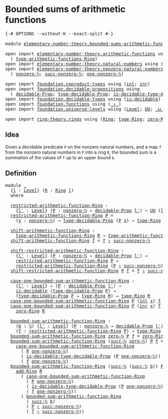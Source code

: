 # Bounded sums of arithmetic functions

<pre class="Agda"><a id="49" class="Symbol">{-#</a> <a id="53" class="Keyword">OPTIONS</a> <a id="61" class="Pragma">--without-K</a> <a id="73" class="Pragma">--exact-split</a> <a id="87" class="Symbol">#-}</a>

<a id="92" class="Keyword">module</a> <a id="99" href="elementary-number-theory.bounded-sums-arithmetic-functions.html" class="Module">elementary-number-theory.bounded-sums-arithmetic-functions</a> <a id="158" class="Keyword">where</a>

<a id="165" class="Keyword">open</a> <a id="170" class="Keyword">import</a> <a id="177" href="elementary-number-theory.arithmetic-functions.html" class="Module">elementary-number-theory.arithmetic-functions</a> <a id="223" class="Keyword">using</a>
  <a id="231" class="Symbol">(</a> <a id="233" href="elementary-number-theory.arithmetic-functions.html#599" class="Function">type-arithmetic-functions-Ring</a><a id="263" class="Symbol">)</a>
<a id="265" class="Keyword">open</a> <a id="270" class="Keyword">import</a> <a id="277" href="elementary-number-theory.natural-numbers.html" class="Module">elementary-number-theory.natural-numbers</a> <a id="318" class="Keyword">using</a> <a id="324" class="Symbol">(</a><a id="325" href="elementary-number-theory.natural-numbers.html#1444" class="Datatype">ℕ</a><a id="326" class="Symbol">;</a> <a id="328" href="elementary-number-theory.natural-numbers.html#1465" class="InductiveConstructor">zero-ℕ</a><a id="334" class="Symbol">;</a> <a id="336" href="elementary-number-theory.natural-numbers.html#1478" class="InductiveConstructor">succ-ℕ</a><a id="342" class="Symbol">)</a>
<a id="344" class="Keyword">open</a> <a id="349" class="Keyword">import</a> <a id="356" href="elementary-number-theory.nonzero-natural-numbers.html" class="Module">elementary-number-theory.nonzero-natural-numbers</a> <a id="405" class="Keyword">using</a>
  <a id="413" class="Symbol">(</a> <a id="415" href="elementary-number-theory.nonzero-natural-numbers.html#710" class="Function">nonzero-ℕ</a><a id="424" class="Symbol">;</a> <a id="426" href="elementary-number-theory.nonzero-natural-numbers.html#1006" class="Function">succ-nonzero-ℕ</a><a id="440" class="Symbol">;</a> <a id="442" href="elementary-number-theory.nonzero-natural-numbers.html#920" class="Function">one-nonzero-ℕ</a><a id="455" class="Symbol">)</a>

<a id="458" class="Keyword">open</a> <a id="463" class="Keyword">import</a> <a id="470" href="foundation.coproduct-types.html" class="Module">foundation.coproduct-types</a> <a id="497" class="Keyword">using</a> <a id="503" class="Symbol">(</a><a id="504" href="foundation.coproduct-types.html#1239" class="InductiveConstructor">inl</a><a id="507" class="Symbol">;</a> <a id="509" href="foundation.coproduct-types.html#1262" class="InductiveConstructor">inr</a><a id="512" class="Symbol">)</a>
<a id="514" class="Keyword">open</a> <a id="519" class="Keyword">import</a> <a id="526" href="foundation.decidable-propositions.html" class="Module">foundation.decidable-propositions</a> <a id="560" class="Keyword">using</a>
  <a id="568" class="Symbol">(</a> <a id="570" href="foundation.decidable-propositions.html#1883" class="Function">decidable-Prop</a><a id="584" class="Symbol">;</a> <a id="586" href="foundation.decidable-propositions.html#2141" class="Function">type-decidable-Prop</a><a id="605" class="Symbol">;</a> <a id="607" href="foundation.decidable-propositions.html#2371" class="Function">is-decidable-type-decidable-Prop</a><a id="639" class="Symbol">)</a>
<a id="641" class="Keyword">open</a> <a id="646" class="Keyword">import</a> <a id="653" href="foundation.decidable-types.html" class="Module">foundation.decidable-types</a> <a id="680" class="Keyword">using</a> <a id="686" class="Symbol">(</a><a id="687" href="foundation.decidable-types.html#1905" class="Function">is-decidable</a><a id="699" class="Symbol">)</a>
<a id="701" class="Keyword">open</a> <a id="706" class="Keyword">import</a> <a id="713" href="foundation.functions.html" class="Module">foundation.functions</a> <a id="734" class="Keyword">using</a> <a id="740" class="Symbol">(</a><a id="741" href="foundation-core.functions.html#407" class="Function Operator">_∘_</a><a id="744" class="Symbol">)</a>
<a id="746" class="Keyword">open</a> <a id="751" class="Keyword">import</a> <a id="758" href="foundation.universe-levels.html" class="Module">foundation.universe-levels</a> <a id="785" class="Keyword">using</a> <a id="791" class="Symbol">(</a><a id="792" href="Agda.Primitive.html#597" class="Postulate">Level</a><a id="797" class="Symbol">;</a> <a id="799" href="foundation-core.universe-levels.html#222" class="Primitive">UU</a><a id="801" class="Symbol">;</a> <a id="803" href="Agda.Primitive.html#810" class="Primitive Operator">_⊔_</a><a id="806" class="Symbol">)</a>

<a id="809" class="Keyword">open</a> <a id="814" class="Keyword">import</a> <a id="821" href="ring-theory.rings.html" class="Module">ring-theory.rings</a> <a id="839" class="Keyword">using</a> <a id="845" class="Symbol">(</a><a id="846" href="ring-theory.rings.html#2458" class="Function">Ring</a><a id="850" class="Symbol">;</a> <a id="852" href="ring-theory.rings.html#2715" class="Function">type-Ring</a><a id="861" class="Symbol">;</a> <a id="863" href="ring-theory.rings.html#5094" class="Function">zero-Ring</a><a id="872" class="Symbol">;</a> <a id="874" href="ring-theory.rings.html#3060" class="Function">add-Ring</a><a id="882" class="Symbol">)</a>
</pre>
## Idea

Given a decidable predicate `P` on the nonzero natural numbers, and a map `f` from the nonzero natural numbers in `P` into a ring `R`, the bounded sum is a summation of the values of `f` up to an upper bound `b`.

## Definition

<pre class="Agda"><a id="1135" class="Keyword">module</a> <a id="1142" href="elementary-number-theory.bounded-sums-arithmetic-functions.html#1142" class="Module">_</a>
  <a id="1146" class="Symbol">{</a><a id="1147" href="elementary-number-theory.bounded-sums-arithmetic-functions.html#1147" class="Bound">l</a> <a id="1149" class="Symbol">:</a> <a id="1151" href="Agda.Primitive.html#597" class="Postulate">Level</a><a id="1156" class="Symbol">}</a> <a id="1158" class="Symbol">(</a><a id="1159" href="elementary-number-theory.bounded-sums-arithmetic-functions.html#1159" class="Bound">R</a> <a id="1161" class="Symbol">:</a> <a id="1163" href="ring-theory.rings.html#2458" class="Function">Ring</a> <a id="1168" href="elementary-number-theory.bounded-sums-arithmetic-functions.html#1147" class="Bound">l</a><a id="1169" class="Symbol">)</a>
  <a id="1173" class="Keyword">where</a>

  <a id="1182" href="elementary-number-theory.bounded-sums-arithmetic-functions.html#1182" class="Function">restricted-arithmetic-function-Ring</a> <a id="1218" class="Symbol">:</a>
    <a id="1224" class="Symbol">{</a><a id="1225" href="elementary-number-theory.bounded-sums-arithmetic-functions.html#1225" class="Bound">l&#39;</a> <a id="1228" class="Symbol">:</a> <a id="1230" href="Agda.Primitive.html#597" class="Postulate">Level</a><a id="1235" class="Symbol">}</a> <a id="1237" class="Symbol">(</a><a id="1238" href="elementary-number-theory.bounded-sums-arithmetic-functions.html#1238" class="Bound">P</a> <a id="1240" class="Symbol">:</a> <a id="1242" href="elementary-number-theory.nonzero-natural-numbers.html#710" class="Function">nonzero-ℕ</a> <a id="1252" class="Symbol">→</a> <a id="1254" href="foundation.decidable-propositions.html#1883" class="Function">decidable-Prop</a> <a id="1269" href="elementary-number-theory.bounded-sums-arithmetic-functions.html#1225" class="Bound">l&#39;</a><a id="1271" class="Symbol">)</a> <a id="1273" class="Symbol">→</a> <a id="1275" href="foundation-core.universe-levels.html#222" class="Primitive">UU</a> <a id="1278" class="Symbol">(</a><a id="1279" href="elementary-number-theory.bounded-sums-arithmetic-functions.html#1147" class="Bound">l</a> <a id="1281" href="Agda.Primitive.html#810" class="Primitive Operator">⊔</a> <a id="1283" href="elementary-number-theory.bounded-sums-arithmetic-functions.html#1225" class="Bound">l&#39;</a><a id="1285" class="Symbol">)</a>
  <a id="1289" href="elementary-number-theory.bounded-sums-arithmetic-functions.html#1182" class="Function">restricted-arithmetic-function-Ring</a> <a id="1325" href="elementary-number-theory.bounded-sums-arithmetic-functions.html#1325" class="Bound">P</a> <a id="1327" class="Symbol">=</a>
    <a id="1333" class="Symbol">(</a><a id="1334" href="elementary-number-theory.bounded-sums-arithmetic-functions.html#1334" class="Bound">x</a> <a id="1336" class="Symbol">:</a> <a id="1338" href="elementary-number-theory.nonzero-natural-numbers.html#710" class="Function">nonzero-ℕ</a><a id="1347" class="Symbol">)</a> <a id="1349" class="Symbol">→</a> <a id="1351" href="foundation.decidable-propositions.html#2141" class="Function">type-decidable-Prop</a> <a id="1371" class="Symbol">(</a><a id="1372" href="elementary-number-theory.bounded-sums-arithmetic-functions.html#1325" class="Bound">P</a> <a id="1374" href="elementary-number-theory.bounded-sums-arithmetic-functions.html#1334" class="Bound">x</a><a id="1375" class="Symbol">)</a> <a id="1377" class="Symbol">→</a> <a id="1379" href="ring-theory.rings.html#2715" class="Function">type-Ring</a> <a id="1389" href="elementary-number-theory.bounded-sums-arithmetic-functions.html#1159" class="Bound">R</a>

  <a id="1394" href="elementary-number-theory.bounded-sums-arithmetic-functions.html#1394" class="Function">shift-arithmetic-function-Ring</a> <a id="1425" class="Symbol">:</a>
    <a id="1431" href="elementary-number-theory.arithmetic-functions.html#599" class="Function">type-arithmetic-functions-Ring</a> <a id="1462" href="elementary-number-theory.bounded-sums-arithmetic-functions.html#1159" class="Bound">R</a> <a id="1464" class="Symbol">→</a> <a id="1466" href="elementary-number-theory.arithmetic-functions.html#599" class="Function">type-arithmetic-functions-Ring</a> <a id="1497" href="elementary-number-theory.bounded-sums-arithmetic-functions.html#1159" class="Bound">R</a>
  <a id="1501" href="elementary-number-theory.bounded-sums-arithmetic-functions.html#1394" class="Function">shift-arithmetic-function-Ring</a> <a id="1532" href="elementary-number-theory.bounded-sums-arithmetic-functions.html#1532" class="Bound">f</a> <a id="1534" class="Symbol">=</a> <a id="1536" href="elementary-number-theory.bounded-sums-arithmetic-functions.html#1532" class="Bound">f</a> <a id="1538" href="foundation-core.functions.html#407" class="Function Operator">∘</a> <a id="1540" href="elementary-number-theory.nonzero-natural-numbers.html#1006" class="Function">succ-nonzero-ℕ</a>

  <a id="1558" href="elementary-number-theory.bounded-sums-arithmetic-functions.html#1558" class="Function">shift-restricted-arithmetic-function-Ring</a> <a id="1600" class="Symbol">:</a>
    <a id="1606" class="Symbol">{</a><a id="1607" href="elementary-number-theory.bounded-sums-arithmetic-functions.html#1607" class="Bound">l&#39;</a> <a id="1610" class="Symbol">:</a> <a id="1612" href="Agda.Primitive.html#597" class="Postulate">Level</a><a id="1617" class="Symbol">}</a> <a id="1619" class="Symbol">(</a><a id="1620" href="elementary-number-theory.bounded-sums-arithmetic-functions.html#1620" class="Bound">P</a> <a id="1622" class="Symbol">:</a> <a id="1624" href="elementary-number-theory.nonzero-natural-numbers.html#710" class="Function">nonzero-ℕ</a> <a id="1634" class="Symbol">→</a> <a id="1636" href="foundation.decidable-propositions.html#1883" class="Function">decidable-Prop</a> <a id="1651" href="elementary-number-theory.bounded-sums-arithmetic-functions.html#1607" class="Bound">l&#39;</a><a id="1653" class="Symbol">)</a> <a id="1655" class="Symbol">→</a>
    <a id="1661" href="elementary-number-theory.bounded-sums-arithmetic-functions.html#1182" class="Function">restricted-arithmetic-function-Ring</a> <a id="1697" href="elementary-number-theory.bounded-sums-arithmetic-functions.html#1620" class="Bound">P</a> <a id="1699" class="Symbol">→</a>
    <a id="1705" href="elementary-number-theory.bounded-sums-arithmetic-functions.html#1182" class="Function">restricted-arithmetic-function-Ring</a> <a id="1741" class="Symbol">(</a><a id="1742" href="elementary-number-theory.bounded-sums-arithmetic-functions.html#1620" class="Bound">P</a> <a id="1744" href="foundation-core.functions.html#407" class="Function Operator">∘</a> <a id="1746" href="elementary-number-theory.nonzero-natural-numbers.html#1006" class="Function">succ-nonzero-ℕ</a><a id="1760" class="Symbol">)</a>
  <a id="1764" href="elementary-number-theory.bounded-sums-arithmetic-functions.html#1558" class="Function">shift-restricted-arithmetic-function-Ring</a> <a id="1806" href="elementary-number-theory.bounded-sums-arithmetic-functions.html#1806" class="Bound">P</a> <a id="1808" href="elementary-number-theory.bounded-sums-arithmetic-functions.html#1808" class="Bound">f</a> <a id="1810" class="Symbol">=</a> <a id="1812" href="elementary-number-theory.bounded-sums-arithmetic-functions.html#1808" class="Bound">f</a> <a id="1814" href="foundation-core.functions.html#407" class="Function Operator">∘</a> <a id="1816" href="elementary-number-theory.nonzero-natural-numbers.html#1006" class="Function">succ-nonzero-ℕ</a>

  <a id="1834" href="elementary-number-theory.bounded-sums-arithmetic-functions.html#1834" class="Function">case-one-bounded-sum-arithmetic-function-Ring</a> <a id="1880" class="Symbol">:</a>
    <a id="1886" class="Symbol">{</a><a id="1887" href="elementary-number-theory.bounded-sums-arithmetic-functions.html#1887" class="Bound">l&#39;</a> <a id="1890" class="Symbol">:</a> <a id="1892" href="Agda.Primitive.html#597" class="Postulate">Level</a><a id="1897" class="Symbol">}</a> <a id="1899" class="Symbol">→</a> <a id="1901" class="Symbol">(</a><a id="1902" href="elementary-number-theory.bounded-sums-arithmetic-functions.html#1902" class="Bound">P</a> <a id="1904" class="Symbol">:</a> <a id="1906" href="foundation.decidable-propositions.html#1883" class="Function">decidable-Prop</a> <a id="1921" href="elementary-number-theory.bounded-sums-arithmetic-functions.html#1887" class="Bound">l&#39;</a><a id="1923" class="Symbol">)</a> <a id="1925" class="Symbol">→</a>
    <a id="1931" href="foundation.decidable-types.html#1905" class="Function">is-decidable</a> <a id="1944" class="Symbol">(</a><a id="1945" href="foundation.decidable-propositions.html#2141" class="Function">type-decidable-Prop</a> <a id="1965" href="elementary-number-theory.bounded-sums-arithmetic-functions.html#1902" class="Bound">P</a><a id="1966" class="Symbol">)</a> <a id="1968" class="Symbol">→</a>
    <a id="1974" class="Symbol">(</a><a id="1975" href="foundation.decidable-propositions.html#2141" class="Function">type-decidable-Prop</a> <a id="1995" href="elementary-number-theory.bounded-sums-arithmetic-functions.html#1902" class="Bound">P</a> <a id="1997" class="Symbol">→</a> <a id="1999" href="ring-theory.rings.html#2715" class="Function">type-Ring</a> <a id="2009" href="elementary-number-theory.bounded-sums-arithmetic-functions.html#1159" class="Bound">R</a><a id="2010" class="Symbol">)</a> <a id="2012" class="Symbol">→</a> <a id="2014" href="ring-theory.rings.html#2715" class="Function">type-Ring</a> <a id="2024" href="elementary-number-theory.bounded-sums-arithmetic-functions.html#1159" class="Bound">R</a>
  <a id="2028" href="elementary-number-theory.bounded-sums-arithmetic-functions.html#1834" class="Function">case-one-bounded-sum-arithmetic-function-Ring</a> <a id="2074" href="elementary-number-theory.bounded-sums-arithmetic-functions.html#2074" class="Bound">P</a> <a id="2076" class="Symbol">(</a><a id="2077" href="foundation.coproduct-types.html#1239" class="InductiveConstructor">inl</a> <a id="2081" href="elementary-number-theory.bounded-sums-arithmetic-functions.html#2081" class="Bound">x</a><a id="2082" class="Symbol">)</a> <a id="2084" href="elementary-number-theory.bounded-sums-arithmetic-functions.html#2084" class="Bound">f</a> <a id="2086" class="Symbol">=</a> <a id="2088" href="elementary-number-theory.bounded-sums-arithmetic-functions.html#2084" class="Bound">f</a> <a id="2090" href="elementary-number-theory.bounded-sums-arithmetic-functions.html#2081" class="Bound">x</a>
  <a id="2094" href="elementary-number-theory.bounded-sums-arithmetic-functions.html#1834" class="Function">case-one-bounded-sum-arithmetic-function-Ring</a> <a id="2140" href="elementary-number-theory.bounded-sums-arithmetic-functions.html#2140" class="Bound">P</a> <a id="2142" class="Symbol">(</a><a id="2143" href="foundation.coproduct-types.html#1262" class="InductiveConstructor">inr</a> <a id="2147" href="elementary-number-theory.bounded-sums-arithmetic-functions.html#2147" class="Bound">x</a><a id="2148" class="Symbol">)</a> <a id="2150" href="elementary-number-theory.bounded-sums-arithmetic-functions.html#2150" class="Bound">f</a> <a id="2152" class="Symbol">=</a>
    <a id="2158" href="ring-theory.rings.html#5094" class="Function">zero-Ring</a> <a id="2168" href="elementary-number-theory.bounded-sums-arithmetic-functions.html#1159" class="Bound">R</a>

  <a id="2173" href="elementary-number-theory.bounded-sums-arithmetic-functions.html#2173" class="Function">bounded-sum-arithmetic-function-Ring</a> <a id="2210" class="Symbol">:</a>
    <a id="2216" class="Symbol">(</a><a id="2217" href="elementary-number-theory.bounded-sums-arithmetic-functions.html#2217" class="Bound">b</a> <a id="2219" class="Symbol">:</a> <a id="2221" href="elementary-number-theory.natural-numbers.html#1444" class="Datatype">ℕ</a><a id="2222" class="Symbol">)</a> <a id="2224" class="Symbol">{</a><a id="2225" href="elementary-number-theory.bounded-sums-arithmetic-functions.html#2225" class="Bound">l&#39;</a> <a id="2228" class="Symbol">:</a> <a id="2230" href="Agda.Primitive.html#597" class="Postulate">Level</a><a id="2235" class="Symbol">}</a> <a id="2237" class="Symbol">(</a><a id="2238" href="elementary-number-theory.bounded-sums-arithmetic-functions.html#2238" class="Bound">P</a> <a id="2240" class="Symbol">:</a> <a id="2242" href="elementary-number-theory.nonzero-natural-numbers.html#710" class="Function">nonzero-ℕ</a> <a id="2252" class="Symbol">→</a> <a id="2254" href="foundation.decidable-propositions.html#1883" class="Function">decidable-Prop</a> <a id="2269" href="elementary-number-theory.bounded-sums-arithmetic-functions.html#2225" class="Bound">l&#39;</a><a id="2271" class="Symbol">)</a>
    <a id="2277" class="Symbol">(</a><a id="2278" href="elementary-number-theory.bounded-sums-arithmetic-functions.html#2278" class="Bound">f</a> <a id="2280" class="Symbol">:</a> <a id="2282" href="elementary-number-theory.bounded-sums-arithmetic-functions.html#1182" class="Function">restricted-arithmetic-function-Ring</a> <a id="2318" href="elementary-number-theory.bounded-sums-arithmetic-functions.html#2238" class="Bound">P</a><a id="2319" class="Symbol">)</a> <a id="2321" class="Symbol">→</a> <a id="2323" href="ring-theory.rings.html#2715" class="Function">type-Ring</a> <a id="2333" href="elementary-number-theory.bounded-sums-arithmetic-functions.html#1159" class="Bound">R</a>
  <a id="2337" href="elementary-number-theory.bounded-sums-arithmetic-functions.html#2173" class="Function">bounded-sum-arithmetic-function-Ring</a> <a id="2374" href="elementary-number-theory.natural-numbers.html#1465" class="InductiveConstructor">zero-ℕ</a> <a id="2381" href="elementary-number-theory.bounded-sums-arithmetic-functions.html#2381" class="Bound">P</a> <a id="2383" href="elementary-number-theory.bounded-sums-arithmetic-functions.html#2383" class="Bound">f</a> <a id="2385" class="Symbol">=</a> <a id="2387" href="ring-theory.rings.html#5094" class="Function">zero-Ring</a> <a id="2397" href="elementary-number-theory.bounded-sums-arithmetic-functions.html#1159" class="Bound">R</a>
  <a id="2401" href="elementary-number-theory.bounded-sums-arithmetic-functions.html#2173" class="Function">bounded-sum-arithmetic-function-Ring</a> <a id="2438" class="Symbol">(</a><a id="2439" href="elementary-number-theory.natural-numbers.html#1478" class="InductiveConstructor">succ-ℕ</a> <a id="2446" href="elementary-number-theory.natural-numbers.html#1465" class="InductiveConstructor">zero-ℕ</a><a id="2452" class="Symbol">)</a> <a id="2454" href="elementary-number-theory.bounded-sums-arithmetic-functions.html#2454" class="Bound">P</a> <a id="2456" href="elementary-number-theory.bounded-sums-arithmetic-functions.html#2456" class="Bound">f</a> <a id="2458" class="Symbol">=</a>
    <a id="2464" href="elementary-number-theory.bounded-sums-arithmetic-functions.html#1834" class="Function">case-one-bounded-sum-arithmetic-function-Ring</a>
      <a id="2516" class="Symbol">(</a> <a id="2518" href="elementary-number-theory.bounded-sums-arithmetic-functions.html#2454" class="Bound">P</a> <a id="2520" href="elementary-number-theory.nonzero-natural-numbers.html#920" class="Function">one-nonzero-ℕ</a><a id="2533" class="Symbol">)</a>
      <a id="2541" class="Symbol">(</a> <a id="2543" href="foundation.decidable-propositions.html#2371" class="Function">is-decidable-type-decidable-Prop</a> <a id="2576" class="Symbol">(</a><a id="2577" href="elementary-number-theory.bounded-sums-arithmetic-functions.html#2454" class="Bound">P</a> <a id="2579" href="elementary-number-theory.nonzero-natural-numbers.html#920" class="Function">one-nonzero-ℕ</a><a id="2592" class="Symbol">))</a>
      <a id="2601" class="Symbol">(</a> <a id="2603" href="elementary-number-theory.bounded-sums-arithmetic-functions.html#2456" class="Bound">f</a> <a id="2605" href="elementary-number-theory.nonzero-natural-numbers.html#920" class="Function">one-nonzero-ℕ</a><a id="2618" class="Symbol">)</a>
  <a id="2622" href="elementary-number-theory.bounded-sums-arithmetic-functions.html#2173" class="Function">bounded-sum-arithmetic-function-Ring</a> <a id="2659" class="Symbol">(</a><a id="2660" href="elementary-number-theory.natural-numbers.html#1478" class="InductiveConstructor">succ-ℕ</a> <a id="2667" class="Symbol">(</a><a id="2668" href="elementary-number-theory.natural-numbers.html#1478" class="InductiveConstructor">succ-ℕ</a> <a id="2675" href="elementary-number-theory.bounded-sums-arithmetic-functions.html#2675" class="Bound">b</a><a id="2676" class="Symbol">))</a> <a id="2679" href="elementary-number-theory.bounded-sums-arithmetic-functions.html#2679" class="Bound">P</a> <a id="2681" href="elementary-number-theory.bounded-sums-arithmetic-functions.html#2681" class="Bound">f</a> <a id="2683" class="Symbol">=</a>
    <a id="2689" href="ring-theory.rings.html#3060" class="Function">add-Ring</a> <a id="2698" href="elementary-number-theory.bounded-sums-arithmetic-functions.html#1159" class="Bound">R</a>
      <a id="2706" class="Symbol">(</a> <a id="2708" href="elementary-number-theory.bounded-sums-arithmetic-functions.html#1834" class="Function">case-one-bounded-sum-arithmetic-function-Ring</a>
        <a id="2762" class="Symbol">(</a> <a id="2764" href="elementary-number-theory.bounded-sums-arithmetic-functions.html#2679" class="Bound">P</a> <a id="2766" href="elementary-number-theory.nonzero-natural-numbers.html#920" class="Function">one-nonzero-ℕ</a><a id="2779" class="Symbol">)</a>
        <a id="2789" class="Symbol">(</a> <a id="2791" href="foundation.decidable-propositions.html#2371" class="Function">is-decidable-type-decidable-Prop</a> <a id="2824" class="Symbol">(</a><a id="2825" href="elementary-number-theory.bounded-sums-arithmetic-functions.html#2679" class="Bound">P</a> <a id="2827" href="elementary-number-theory.nonzero-natural-numbers.html#920" class="Function">one-nonzero-ℕ</a><a id="2840" class="Symbol">))</a>
        <a id="2851" class="Symbol">(</a> <a id="2853" href="elementary-number-theory.bounded-sums-arithmetic-functions.html#2681" class="Bound">f</a> <a id="2855" href="elementary-number-theory.nonzero-natural-numbers.html#920" class="Function">one-nonzero-ℕ</a><a id="2868" class="Symbol">))</a>
      <a id="2877" class="Symbol">(</a> <a id="2879" href="elementary-number-theory.bounded-sums-arithmetic-functions.html#2173" class="Function">bounded-sum-arithmetic-function-Ring</a>
        <a id="2924" class="Symbol">(</a> <a id="2926" href="elementary-number-theory.natural-numbers.html#1478" class="InductiveConstructor">succ-ℕ</a> <a id="2933" href="elementary-number-theory.bounded-sums-arithmetic-functions.html#2675" class="Bound">b</a><a id="2934" class="Symbol">)</a>
        <a id="2944" class="Symbol">(</a> <a id="2946" href="elementary-number-theory.bounded-sums-arithmetic-functions.html#2679" class="Bound">P</a> <a id="2948" href="foundation-core.functions.html#407" class="Function Operator">∘</a> <a id="2950" href="elementary-number-theory.nonzero-natural-numbers.html#1006" class="Function">succ-nonzero-ℕ</a><a id="2964" class="Symbol">)</a>
        <a id="2974" class="Symbol">(</a> <a id="2976" href="elementary-number-theory.bounded-sums-arithmetic-functions.html#2681" class="Bound">f</a> <a id="2978" href="foundation-core.functions.html#407" class="Function Operator">∘</a> <a id="2980" href="elementary-number-theory.nonzero-natural-numbers.html#1006" class="Function">succ-nonzero-ℕ</a><a id="2994" class="Symbol">))</a>
</pre>
